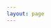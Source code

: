 ```yaml
---
layout: page
---
```


<script setup>
import {
  VPTeamPage,
  VPTeamPageTitle,
  VPTeamMembers,
} from 'vitepress/theme'

const members = [
  {
    avatar: 'https://cdn.discordapp.com/avatars/226898080547602432/77ae72fdd850db5701d80d3dd85b82f5?size=1024',
    name: 'NeoTide',
    title: 'Alcuahtl, Councillor',
    links: []
  },
  {
    avatar: "https://cdn.discordapp.com/avatars/168746386320261120/1dc5d1482a9d4355cb548605cc93193d?size=1024",
    name: "Solitaire",
    title: 'Councillor',
  },
  {
    avatar: 'https://cdn.discordapp.com/avatars/199409362781863936/9c77257025d08dad79366904ab317472?size=1024',
    name: "Yergo",
    title: 'Councillor',
  },
  {
    avatar: 'https://cdn.discordapp.com/avatars/270360642496626690/790b5bf064c869dfd12cc1985fc0a31f?size=1024',
    name: "x1025",
    title: 'Chieftain, Councillor',
  },
  {
    avatar: 'https://cdn.discordapp.com/avatars/280815367662731266/efd4997e4888bf4815da714ec26ee2eb?size=1024',
    name: "Husky",
    title: 'High Justice',
  },
]

const day = new Date();
if (day.getMonth()+1 === 4 && day.getDate() === 1) {
    members.forEach((member) => {
    member.title = member.title.replace("Alcuahtl", "Axolotl");
  })
}
</script>

<VPTeamPage>
  <VPTeamPageTitle>
    <template #title>
      Government Officials
    </template>
    <template #lead>
        Yoahtl is comprised of people from around the world, 
        and those listed below are among those who hold offical jobs within it.
    </template>
  </VPTeamPageTitle>
  <VPTeamMembers
    :members="members"
  />
</VPTeamPage>

